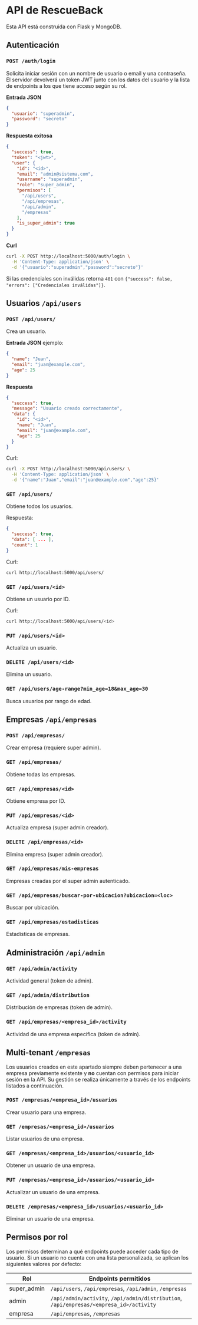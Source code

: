 # API de RescueBack

Esta API está construida con Flask y MongoDB.

## Autenticación

### `POST /auth/login`

Solicita iniciar sesión con un nombre de usuario o email y una contraseña. El
servidor devolverá un token JWT junto con los datos del usuario y la lista de
endpoints a los que tiene acceso según su rol.

**Entrada JSON**
```json
{
  "usuario": "superadmin",
  "password": "secreto"
}
```

**Respuesta exitosa**
```json
{
  "success": true,
  "token": "<jwt>",
  "user": {
    "id": "<id>",
    "email": "admin@sistema.com",
    "username": "superadmin",
    "role": "super_admin",
    "permisos": [
      "/api/users",
      "/api/empresas",
      "/api/admin",
      "/empresas"
    ],
    "is_super_admin": true
  }
}
```

**Curl**
```bash
curl -X POST http://localhost:5000/auth/login \
  -H 'Content-Type: application/json' \
  -d '{"usuario":"superadmin","password":"secreto"}'
```

Si las credenciales son inválidas retorna `401` con `{"success": false, "errors": ["Credenciales inválidas"]}`.

## Usuarios `/api/users`

### `POST /api/users/`
Crea un usuario.

**Entrada JSON** ejemplo:
```json
{
  "name": "Juan",
  "email": "juan@example.com",
  "age": 25
}
```

**Respuesta**
```json
{
  "success": true,
  "message": "Usuario creado correctamente",
  "data": {
    "id": "<id>",
    "name": "Juan",
    "email": "juan@example.com",
    "age": 25
  }
}
```

Curl:
```bash
curl -X POST http://localhost:5000/api/users/ \
  -H 'Content-Type: application/json' \
  -d '{"name":"Juan","email":"juan@example.com","age":25}'
```

### `GET /api/users/`
Obtiene todos los usuarios.

Respuesta:
```json
{
  "success": true,
  "data": [ ... ],
  "count": 1
}
```

Curl:
```bash
curl http://localhost:5000/api/users/
```

### `GET /api/users/<id>`
Obtiene un usuario por ID.

Curl:
```bash
curl http://localhost:5000/api/users/<id>
```

### `PUT /api/users/<id>`
Actualiza un usuario.

### `DELETE /api/users/<id>`
Elimina un usuario.

### `GET /api/users/age-range?min_age=18&max_age=30`
Busca usuarios por rango de edad.

## Empresas `/api/empresas`

### `POST /api/empresas/`
Crear empresa (requiere super admin).

### `GET /api/empresas/`
Obtiene todas las empresas.

### `GET /api/empresas/<id>`
Obtiene empresa por ID.

### `PUT /api/empresas/<id>`
Actualiza empresa (super admin creador).

### `DELETE /api/empresas/<id>`
Elimina empresa (super admin creador).

### `GET /api/empresas/mis-empresas`
Empresas creadas por el super admin autenticado.

### `GET /api/empresas/buscar-por-ubicacion?ubicacion=<loc>`
Buscar por ubicación.

### `GET /api/empresas/estadisticas`
Estadísticas de empresas.

## Administración `/api/admin`

### `GET /api/admin/activity`
Actividad general (token de admin).

### `GET /api/admin/distribution`
Distribución de empresas (token de admin).

### `GET /api/empresas/<empresa_id>/activity`
Actividad de una empresa específica (token de admin).

## Multi-tenant `/empresas`

Los usuarios creados en este apartado siempre deben pertenecer a una empresa
previamente existente y **no** cuentan con permisos para iniciar sesión en la
API. Su gestión se realiza únicamente a través de los endpoints listados a
continuación.

### `POST /empresas/<empresa_id>/usuarios`
Crear usuario para una empresa.

### `GET /empresas/<empresa_id>/usuarios`
Listar usuarios de una empresa.

### `GET /empresas/<empresa_id>/usuarios/<usuario_id>`
Obtener un usuario de una empresa.

### `PUT /empresas/<empresa_id>/usuarios/<usuario_id>`
Actualizar un usuario de una empresa.

### `DELETE /empresas/<empresa_id>/usuarios/<usuario_id>`
Eliminar un usuario de una empresa.

## Permisos por rol

Los permisos determinan a qué endpoints puede acceder cada tipo de usuario. Si un
usuario no cuenta con una lista personalizada, se aplican los siguientes valores
por defecto:

| Rol         | Endpoints permitidos                                                                       |
|-------------|---------------------------------------------------------------------------------------------|
| super_admin | `/api/users`, `/api/empresas`, `/api/admin`, `/empresas`                                    |
| admin       | `/api/admin/activity`, `/api/admin/distribution`, `/api/empresas/<empresa_id>/activity`     |
| empresa     | `/api/empresas`, `/empresas`                                                                |


